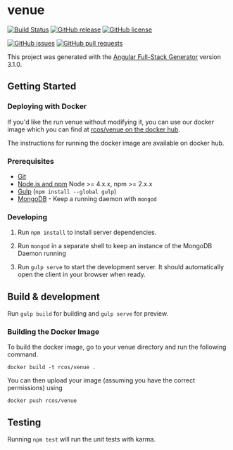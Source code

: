 # venue
[![Build Status](https://travis-ci.org/rcos/venue.svg)](https://travis-ci.org/rcos/venue)
[![GitHub release](https://img.shields.io/github/release/qubyte/rubidium.svg?maxAge=2592000)]()
[![GitHub license](https://img.shields.io/badge/license-MIT-blue.svg)](https://raw.githubusercontent.com/rcos/venue/dev/LICENSE.md)

[![GitHub issues](https://img.shields.io/github/issues/rcos/venue.svg?maxAge=2592000)](https://github.com/rcos/venue/issues)
[![GitHub pull requests](https://img.shields.io/github/issues-pr/rcos/venue.svg)](https://github.com/rcos/venue/pulls)

This project was generated with the [Angular Full-Stack Generator](https://github.com/DaftMonk/generator-angular-fullstack) version 3.1.0.

## Getting Started

### Deploying with Docker

If you'd like the run venue without modifying it, you can use our docker image
which you can find at [rcos/venue on the docker hub](https://hub.docker.com/r/rcos/venue/).

The instructions for running the docker image are available on docker hub.

### Prerequisites

- [Git](https://git-scm.com/)
- [Node.js and npm](nodejs.org) Node >= 4.x.x, npm >= 2.x.x
- [Gulp](http://gulpjs.com/) (`npm install --global gulp`)
- [MongoDB](https://www.mongodb.org/) - Keep a running daemon with `mongod`

### Developing

1. Run `npm install` to install server dependencies.

2. Run `mongod` in a separate shell to keep an instance of the MongoDB Daemon running

3. Run `gulp serve` to start the development server. It should automatically open the client in your browser when ready.

## Build & development

Run `gulp build` for building and `gulp serve` for preview.

### Building the Docker Image

To build the docker image, go to your venue directory and run the following
command.

`docker build -t rcos/venue .`

You can then upload your image (assuming you have the correct permissions) using

`docker push rcos/venue`

## Testing

Running `npm test` will run the unit tests with karma.
